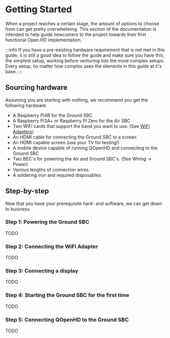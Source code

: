# Getting Started

When a project reaches a certain stage, the amount of options to choose from can get pretty overwhelming. This section of the documentation is intended to help guide newcomers to the project towards their first functional Open.HD implementation. 

:::info
If you have a pre-existing hardware requirement that is not met in this guide, it is still a good idea to follow the guide and make sure you have this, the simplest setup, working before venturing into the more complex setups. Every setup, no matter how complex uses the elements in this guide at it's base.
:::

## Sourcing hardware

Assuming you are starting with nothing, we recommend you get the following hardware:

* A Raspberry Pi4B for the Ground SBC
* A Raspberry Pi3A+ or Raspberry Pi Zero for the Air SBC
* Two WiFi cards that support the band you want to use. (See [WiFi Adapters](../hardware/wifi-adapters.md))
* An HDMI cable for connecting the Ground SBC to a screen
* An HDMI capable screen (use your TV for testing!)
* A mobile device capable of running QOpenHD and connecting to the Ground SBC
* Two BEC's for powering the Air and Ground SBC's. (See Wiring -&gt; Power)
* Various lengths of connection wires.
* A soldering iron and required disposables.

## Step-by-step

Now that you have your prerequisite hard- and software, we can get down to business.

### Step 1: Powering the Ground SBC

TODO

### Step 2: Connecting the WiFi Adapter

TODO

### Step 3: Connecting a display

TODO

### Step 4: Starting the Ground SBC for the first time

TODO

### Step 5: Connecting QOpenHD to the Ground SBC

TODO



